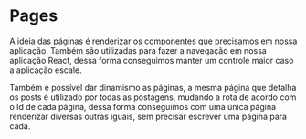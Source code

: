 # Pages

A ideia das páginas é renderizar os componentes que precisamos em nossa aplicação. Também são utilizadas para fazer a navegação em nossa aplicação React, dessa forma conseguimos manter um controle maior caso a aplicação escale.

Também é possível dar dinamismo as páginas, a mesma página que detalha os posts é utilizado por todas as postagens, mudando a rota de acordo com o Id de cada página, dessa forma conseguimos com uma única página renderizar diversas outras iguais, sem precisar escrever uma página para cada.

